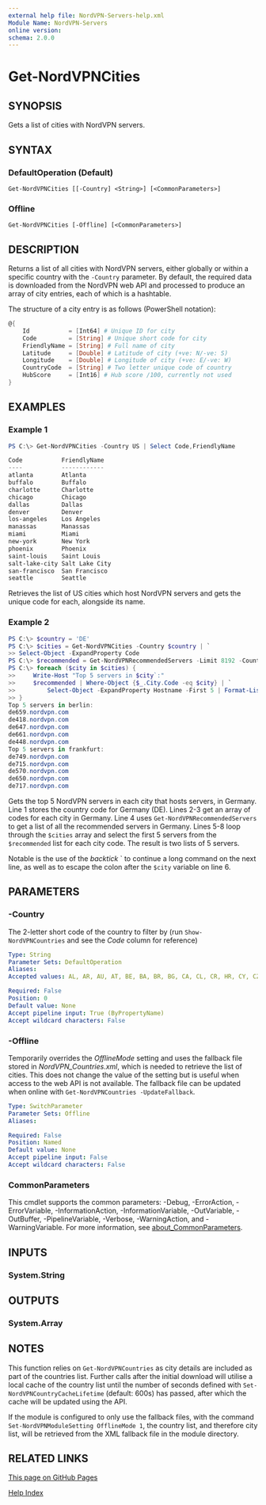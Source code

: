 ```yaml
---
external help file: NordVPN-Servers-help.xml
Module Name: NordVPN-Servers
online version:
schema: 2.0.0
---
```


# Get-NordVPNCities

## SYNOPSIS
Gets a list of cities with NordVPN servers.

## SYNTAX

### DefaultOperation (Default)
```
Get-NordVPNCities [[-Country] <String>] [<CommonParameters>]
```

### Offline
```
Get-NordVPNCities [-Offline] [<CommonParameters>]
```

## DESCRIPTION
Returns a list of all cities with NordVPN servers, either globally or within a
specific country with the `-Country` parameter. By default, the required data
is downloaded from the NordVPN web API and processed to produce an array of
city entries, each of which is a hashtable.

The structure of a city entry is as follows (PowerShell notation):

```powershell
@{
    Id           = [Int64] # Unique ID for city
    Code         = [String] # Unique short code for city
    FriendlyName = [String] # Full name of city
    Latitude     = [Double] # Latitude of city (+ve: N/-ve: S)
    Longitude    = [Double] # Longitude of city (+ve: E/-ve: W)
    CountryCode  = [String] # Two letter unique code of country
    HubScore     = [Int16] # Hub score /100, currently not used
}
```

## EXAMPLES

### Example 1
```powershell
PS C:\> Get-NordVPNCities -Country US | Select Code,FriendlyName

Code           FriendlyName
----           ------------
atlanta        Atlanta
buffalo        Buffalo
charlotte      Charlotte
chicago        Chicago
dallas         Dallas
denver         Denver
los-angeles    Los Angeles
manassas       Manassas
miami          Miami
new-york       New York
phoenix        Phoenix
saint-louis    Saint Louis
salt-lake-city Salt Lake City
san-francisco  San Francisco
seattle        Seattle
```

Retrieves the list of US cities which host NordVPN servers and gets the unique
code for each, alongside its name.

### Example 2
```powershell
PS C:\> $country = 'DE'
PS C:\> $cities = Get-NordVPNCities -Country $country | `
>> Select-Object -ExpandProperty Code
PS C:\> $recommended = Get-NordVPNRecommendedServers -Limit 8192 -Country $country
PS C:\> foreach ($city in $cities) {
>>     Write-Host "Top 5 servers in $city`:"
>>     $recommended | Where-Object {$_.City.Code -eq $city} | `
>>         Select-Object -ExpandProperty Hostname -First 5 | Format-List
>> }
Top 5 servers in berlin:
de659.nordvpn.com
de418.nordvpn.com
de647.nordvpn.com
de661.nordvpn.com
de448.nordvpn.com
Top 5 servers in frankfurt:
de749.nordvpn.com
de715.nordvpn.com
de570.nordvpn.com
de650.nordvpn.com
de717.nordvpn.com
```

Gets the top 5 NordVPN servers in each city that hosts servers, in Germany.
Line 1 stores the country code for Germany (DE). Lines 2-3 get an array of
codes for each city in Germany. Line 4 uses `Get-NordVPNRecommendedServers`
to get a list of all the recommended servers in Germany. Lines 5-8 loop
through the `$cities` array and select the first 5 servers from the
`$recommended` list for each city code. The result is two lists of 5 servers.

Notable is the use of the *backtick* \` to continue a long command on the next
line, as well as to escape the colon after the `$city` variable on line 6.

## PARAMETERS

### -Country
The 2-letter short code of the country to filter by (run `Show-NordVPNCountries`
and see the *Code* column for reference)

```yaml
Type: String
Parameter Sets: DefaultOperation
Aliases:
Accepted values: AL, AR, AU, AT, BE, BA, BR, BG, CA, CL, CR, HR, CY, CZ, DK, EE, FI, FR, GE, DE, GR, HK, HU, IS, IN, ID, IE, IL, IT, JP, LV, LU, MY, MX, MD, NL, NZ, MK, NO, PL, PT, RO, RS, SG, SK, SI, ZA, KR, ES, SE, CH, TW, TH, TR, UA, AE, GB, US, VN

Required: False
Position: 0
Default value: None
Accept pipeline input: True (ByPropertyName)
Accept wildcard characters: False
```

### -Offline
Temporarily overrides the *OfflineMode* setting and uses the fallback
file stored in *NordVPN_Countries.xml*, which is needed to retrieve the list of
cities. This does not change the value of the setting but is useful when access
to the web API is not available. The fallback file can be updated when online
with `Get-NordVPNCountries -UpdateFallback`.

```yaml
Type: SwitchParameter
Parameter Sets: Offline
Aliases:

Required: False
Position: Named
Default value: None
Accept pipeline input: False
Accept wildcard characters: False
```

### CommonParameters
This cmdlet supports the common parameters: -Debug, -ErrorAction, -ErrorVariable, -InformationAction, -InformationVariable, -OutVariable, -OutBuffer, -PipelineVariable, -Verbose, -WarningAction, and -WarningVariable. For more information, see [about_CommonParameters](http://go.microsoft.com/fwlink/?LinkID=113216).

## INPUTS

### System.String

## OUTPUTS

### System.Array

## NOTES
This function relies on `Get-NordVPNCountries` as city details are included as
part of the countries list. Further calls after the initial download will
utilise a local cache of the country list until the number of seconds defined
with `Set-NordVPNCountryCacheLifetime` (default: 600s) has passed, after which
the cache will be updated using the API.

If the module is configured to only use the fallback files, with the command
`Set-NordVPNModuleSetting OfflineMode 1`, the country list, and therefore city list,
will be retrieved from the XML fallback file in the module directory.

## RELATED LINKS

[This page on GitHub Pages](https://thefreeman193.github.io/NordVPN-Servers/Get-NordVPNCities.html)

[Help Index](./HELPINDEX.md)
